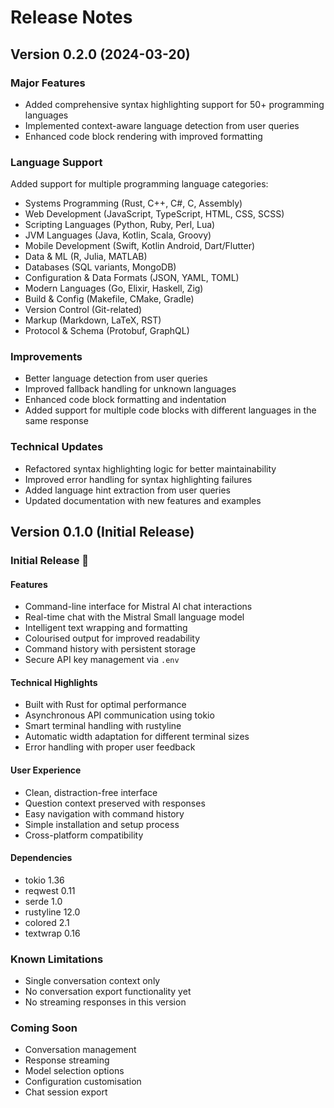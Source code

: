 # Release Notes

## Version 0.2.0 (2024-03-20)

### Major Features
- Added comprehensive syntax highlighting support for 50+ programming languages
- Implemented context-aware language detection from user queries
- Enhanced code block rendering with improved formatting

### Language Support
Added support for multiple programming language categories:
- Systems Programming (Rust, C++, C#, C, Assembly)
- Web Development (JavaScript, TypeScript, HTML, CSS, SCSS)
- Scripting Languages (Python, Ruby, Perl, Lua)
- JVM Languages (Java, Kotlin, Scala, Groovy)
- Mobile Development (Swift, Kotlin Android, Dart/Flutter)
- Data & ML (R, Julia, MATLAB)
- Databases (SQL variants, MongoDB)
- Configuration & Data Formats (JSON, YAML, TOML)
- Modern Languages (Go, Elixir, Haskell, Zig)
- Build & Config (Makefile, CMake, Gradle)
- Version Control (Git-related)
- Markup (Markdown, LaTeX, RST)
- Protocol & Schema (Protobuf, GraphQL)

### Improvements
- Better language detection from user queries
- Improved fallback handling for unknown languages
- Enhanced code block formatting and indentation
- Added support for multiple code blocks with different languages in the same response

### Technical Updates
- Refactored syntax highlighting logic for better maintainability
- Improved error handling for syntax highlighting failures
- Added language hint extraction from user queries
- Updated documentation with new features and examples

## Version 0.1.0 (Initial Release)

### Initial Release 🚀

#### Features
- Command-line interface for Mistral AI chat interactions
- Real-time chat with the Mistral Small language model
- Intelligent text wrapping and formatting
- Colourised output for improved readability
- Command history with persistent storage
- Secure API key management via `.env`

#### Technical Highlights
- Built with Rust for optimal performance
- Asynchronous API communication using tokio
- Smart terminal handling with rustyline
- Automatic width adaptation for different terminal sizes
- Error handling with proper user feedback

#### User Experience
- Clean, distraction-free interface
- Question context preserved with responses
- Easy navigation with command history
- Simple installation and setup process
- Cross-platform compatibility

#### Dependencies
- tokio 1.36
- reqwest 0.11
- serde 1.0
- rustyline 12.0
- colored 2.1
- textwrap 0.16

### Known Limitations
- Single conversation context only
- No conversation export functionality yet
- No streaming responses in this version

### Coming Soon
- Conversation management
- Response streaming
- Model selection options
- Configuration customisation
- Chat session export 
